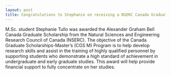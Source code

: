 ```yaml
---
layout: post
title: Congratulations to Stephanie on receiving a NSERC Canada Graduate Scholarship!
---
```


M.Sc. student Stephanie Tullo was awarded the Alexander Graham Bell Canada Graduate Scholarship from the Natural Sciences and Engineering Research Council of Canada (NSERC). The objective of the Canada Graduate Scholarships-Master’s (CGS M) Program is to help develop research skills and assist in the training of highly qualified personnel by supporting students who demonstrate a high standard of achievement in undergraduate and early graduate studies. This award will help provide financial support to fully concentrate on her studies. 



